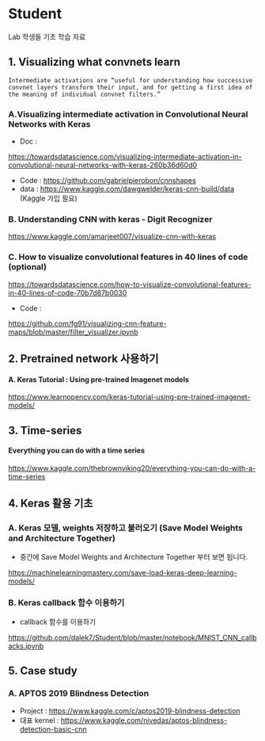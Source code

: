 # Student
Lab 학생들 기초 학습 자료

## 1. Visualizing what convnets learn
```
Intermediate activations are “useful for understanding how successive convnet layers transform their input, and for getting a first idea of the meaning of individual convnet filters.”
```

### A.Visualizing intermediate activation in Convolutional Neural Networks with Keras

* Doc :

https://towardsdatascience.com/visualizing-intermediate-activation-in-convolutional-neural-networks-with-keras-260b36d60d0

* Code : https://github.com/gabrielpierobon/cnnshapes
* data : https://www.kaggle.com/dawgwelder/keras-cnn-build/data (Kaggle 가입 필요)

### B. Understanding CNN with keras - Digit Recognizer
https://www.kaggle.com/amarjeet007/visualize-cnn-with-keras


### C. How to visualize convolutional features in 40 lines of code (optional)
https://towardsdatascience.com/how-to-visualize-convolutional-features-in-40-lines-of-code-70b7d87b0030

* Code : 

https://github.com/fg91/visualizing-cnn-feature-maps/blob/master/filter_visualizer.ipynb

## 2. Pretrained network 사용하기
#### A. Keras Tutorial : Using pre-trained Imagenet models
https://www.learnopencv.com/keras-tutorial-using-pre-trained-imagenet-models/

## 3. Time-series
#### Everything you can do with a time series
https://www.kaggle.com/thebrownviking20/everything-you-can-do-with-a-time-series

## 4. Keras 활용 기초
### A. Keras 모델, weights 저장하고 불러오기 (Save Model Weights and Architecture Together)
* 중간에 Save Model Weights and Architecture Together 부터 보면 됩니다.

https://machinelearningmastery.com/save-load-keras-deep-learning-models/

### B. Keras callback 함수 이용하기
* callback 함수를 이용하기

https://github.com/dalek7/Student/blob/master/notebook/MNIST_CNN_callbacks.ipynb

## 5. Case study
### A. APTOS 2019 Blindness Detection
* Project : 
https://www.kaggle.com/c/aptos2019-blindness-detection
* 대표 kernel : 
https://www.kaggle.com/nivedas/aptos-blindness-detection-basic-cnn

